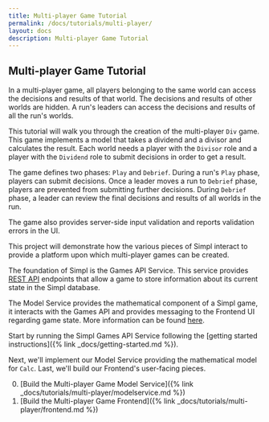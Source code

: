 ```yaml
---
title: Multi-player Game Tutorial
permalink: /docs/tutorials/multi-player/
layout: docs
description: Multi-player Game Tutorial
---
```


## Multi-player Game Tutorial

In a multi-player game, all players belonging to the same world can access the decisions and results of that world. 
The decisions and results of other worlds are hidden.
A run's leaders can access the decisions and results of all the run's worlds.

This tutorial will walk you through the creation of the multi-player `Div` game.
This game implements a model that takes a dividend and a divisor and calculates the result. 
Each world needs a player with the `Divisor` role and a player with the `Dividend` role to submit decisions in order to get a result.

The game defines two phases: `Play` and `Debrief`. During a run's `Play` phase, players can submit decisions. 
Once a leader moves a run to `Debrief` phase, players are prevented from submitting further decisions. 
During `Debrief` phase, a leader can review the final decisions and results of all worlds in the run.

The game also provides server-side input validation and reports validation errors in the UI. 

This project will demonstrate how the various pieces of Simpl interact to provide a platform upon which multi-player games can be created.

The foundation of Simpl is the Games API Service.  This service provides [REST API](http://www.django-rest-framework.org/) endpoints that allow a game
to store information about its current state in the Simpl database. 

The Model Service provides the mathematical component of a Simpl game, it interacts with the Games API and
provides messaging to the Frontend UI regarding game state.  More information can be found [here](../../overview.md).

Start by running the Simpl Games API Service following the [getting started instructions]({% link _docs/getting-started.md %}).

Next, we'll implement our Model Service providing the mathematical model for `Calc`.
Last, we'll build our Frontend's user-facing pieces.

0. [Build the Multi-player Game Model Service]({% link _docs/tutorials/multi-player/modelservice.md %})
0. [Build the Multi-player Game Frontend]({% link _docs/tutorials/multi-player/frontend.md %})
